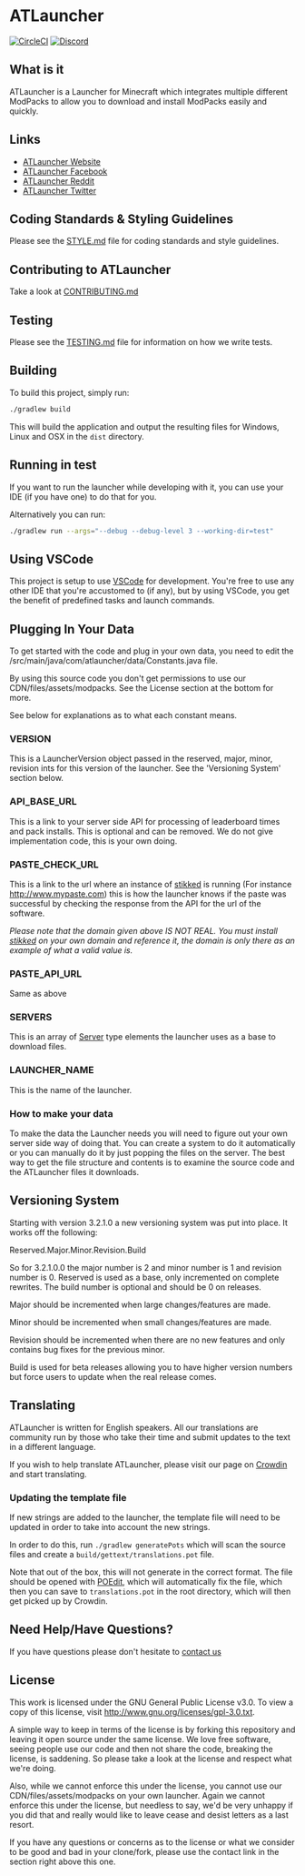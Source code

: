 # ATLauncher

[![CircleCI](https://circleci.com/gh/ATLauncher/ATLauncher/tree/master.svg?style=shield)](https://circleci.com/gh/ATLauncher/ATLauncher/tree/master)
[![Discord](https://discordapp.com/api/guilds/117047818136322057/embed.png?style=shield)](https://atl.pw/discordfromgithub)

## What is it

ATLauncher is a Launcher for Minecraft which integrates multiple different ModPacks to allow you to download and install
ModPacks easily and quickly.

## Links

-   [ATLauncher Website](https://www.atlauncher.com)
-   [ATLauncher Facebook](http://www.facebook.com/ATLauncher)
-   [ATLauncher Reddit](http://www.reddit.com/r/ATLauncher)
-   [ATLauncher Twitter](http://twitter.com/ATLauncher)

## Coding Standards & Styling Guidelines

Please see the [STYLE.md](STYLE.md) file for coding standards and style guidelines.

## Contributing to ATLauncher

Take a look at [CONTRIBUTING.md](CONTRIBUTING.md)

## Testing

Please see the [TESTING.md](TESTING.md) file for information on how we write tests.

## Building

To build this project, simply run:

```sh
./gradlew build
```

This will build the application and output the resulting files for Windows, Linux and OSX in the
`dist` directory.

## Running in test

If you want to run the launcher while developing with it, you can use your IDE (if you have one) to
do that for you.

Alternatively you can run:

```sh
./gradlew run --args="--debug --debug-level 3 --working-dir=test"
```

## Using VSCode

This project is setup to use [VSCode](https://code.visualstudio.com/) for development. You're free
to use any other IDE that you're accustomed to (if any), but by using VSCode, you get the benefit
of predefined tasks and launch commands.

## Plugging In Your Data

To get started with the code and plug in your own data, you need to edit the
/src/main/java/com/atlauncher/data/Constants.java file.

By using this source code you don't get permissions to use our CDN/files/assets/modpacks. See the
License section at the bottom for more.

See below for explanations as to what each constant means.

### VERSION

This is a LauncherVersion object passed in the reserved, major, minor, revision ints for this
version of the launcher. See the 'Versioning System' section below.

### API_BASE_URL

This is a link to your server side API for processing of leaderboard times and pack installs. This
is optional and can be removed. We do not give implementation code, this is your own doing.

### PASTE_CHECK_URL

This is a link to the url where an instance of [stikked](https://github.com/claudehohl/Stikked) is
running (For instance http://www.mypaste.com) this is how the launcher knows if the paste was
successful by checking the response from the API for the url of the software.

_Please note that the domain given above IS NOT REAL. You must install
[stikked](https://github.com/claudehohl/Stikked) on your own domain and reference it, the domain is
only there as an example of what a valid value is._

### PASTE_API_URL

Same as above

### SERVERS

This is an array of
[Server](https://github.com/ATLauncher/ATLauncher/blob/master/src/main/java/com/atlauncher/data/Server.java)
type elements the launcher uses as a base to download files.

### LAUNCHER_NAME

This is the name of the launcher.

### How to make your data

To make the data the Launcher needs you will need to figure out your own server side way of doing
that. You can create a system to do it automatically or you can manually do it by just popping the
files on the server. The best way to get the file structure and contents is to examine the source
code and the ATLauncher files it downloads.

## Versioning System

Starting with version 3.2.1.0 a new versioning system was put into place. It works off the
following:

Reserved.Major.Minor.Revision.Build

So for 3.2.1.0.0 the major number is 2 and minor number is 1 and revision number is 0. Reserved is
used as a base, only incremented on complete rewrites. The build number is optional and should be 0
on releases.

Major should be incremented when large changes/features are made.

Minor should be incremented when small changes/features are made.

Revision should be incremented when there are no new features and only contains bug fixes for the
previous minor.

Build is used for beta releases allowing you to have higher version numbers but force users to
update when the real
release comes.

## Translating

ATLauncher is written for English speakers. All our translations are community run by those who
take their time and submit updates to the text in a different language.

If you wish to help translate ATLauncher, please visit our page on
[Crowdin](https://crowdin.com/project/atlauncher) and start translating.

### Updating the template file

If new strings are added to the launcher, the template file will need to be updated in order to
take into account the new strings.

In order to do this, run `./gradlew generatePots` which will scan the source files and create a
`build/gettext/translations.pot` file.

Note that out of the box, this will not generate in the correct format. The file should be opened
with [POEdit](https://poedit.net/), which will automatically fix the file, which then you can save
to `translations.pot` in the root directory, which will then get picked up by Crowdin.

## Need Help/Have Questions?

If you have questions please don't hesitate to [contact us](https://www.atlauncher.com/contact-us/)

## License

This work is licensed under the GNU General Public License v3.0. To view a copy of this license,
visit <http://www.gnu.org/licenses/gpl-3.0.txt>.

A simple way to keep in terms of the license is by forking this repository and leaving it open
source under the same license. We love free software, seeing people use our code and then not share
the code, breaking the license, is saddening. So please take a look at the license and respect what
we're doing.

Also, while we cannot enforce this under the license, you cannot use our CDN/files/assets/modpacks
on your own launcher. Again we cannot enforce this under the license, but needless to say, we'd be
very unhappy if you did that and really would like to leave cease and desist letters as a last
resort.

If you have any questions or concerns as to the license or what we consider to be good and bad in
your clone/fork, please use the contact link in the section right above this one.
